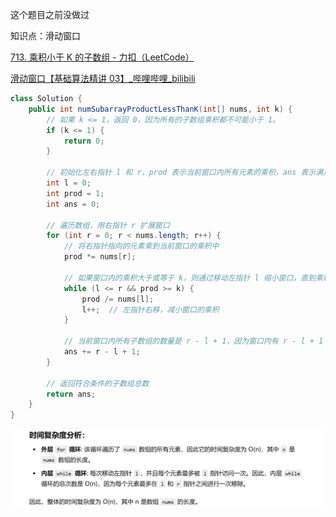

这个题目之前没做过



知识点：滑动窗口



[713. 乘积小于 K 的子数组 - 力扣（LeetCode）](https://leetcode.cn/problems/subarray-product-less-than-k/description/)





[滑动窗口【基础算法精讲 03】_哔哩哔哩_bilibili](https://www.bilibili.com/video/BV1hd4y1r7Gq/?vd_source=96c1635797a0d7626fb60e973a29da38)





```java
class Solution {
    public int numSubarrayProductLessThanK(int[] nums, int k) {
        // 如果 k <= 1，返回 0，因为所有的子数组乘积都不可能小于 1。
        if (k <= 1) {
            return 0;
        }
        
        // 初始化左右指针 l 和 r，prod 表示当前窗口内所有元素的乘积，ans 表示满足条件的子数组数量
        int l = 0;
        int prod = 1;
        int ans = 0;
        
        // 遍历数组，用右指针 r 扩展窗口
        for (int r = 0; r < nums.length; r++) {
            // 将右指针指向的元素乘到当前窗口的乘积中
            prod *= nums[r];
            
            // 如果窗口内的乘积大于或等于 k，则通过移动左指针 l 缩小窗口，直到乘积小于 k
            while (l <= r && prod >= k) {
                prod /= nums[l];
                l++;  // 左指针右移，减小窗口的乘积
            }
            
            // 当前窗口内所有子数组的数量是 r - l + 1，因为窗口内有 r - l + 1 个子数组
            ans += r - l + 1;
        }
        
        // 返回符合条件的子数组总数
        return ans;
    }
}

```



![{7B483C7C-0BEB-4479-A59F-09D131433093}](assets/{7B483C7C-0BEB-4479-A59F-09D131433093}.png)